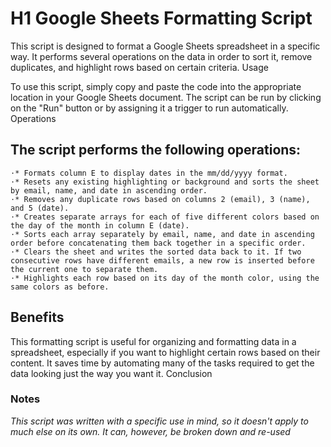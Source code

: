 # H1 Google Sheets Formatting Script

This script is designed to format a Google Sheets spreadsheet in a specific way. It performs several operations on the data in order to sort it, remove duplicates, and highlight rows based on certain criteria.
Usage

To use this script, simply copy and paste the code into the appropriate location in your Google Sheets document. The script can be run by clicking on the "Run" button or by assigning it a trigger to run automatically.
Operations

## The script performs the following operations:

    ⋅* Formats column E to display dates in the mm/dd/yyyy format.
    ⋅* Resets any existing highlighting or background and sorts the sheet by email, name, and date in ascending order.
    ⋅* Removes any duplicate rows based on columns 2 (email), 3 (name), and 5 (date).
    ⋅* Creates separate arrays for each of five different colors based on the day of the month in column E (date).
    ⋅* Sorts each array separately by email, name, and date in ascending order before concatenating them back together in a specific order.
    ⋅* Clears the sheet and writes the sorted data back to it. If two consecutive rows have different emails, a new row is inserted before the current one to separate them.
    ⋅* Highlights each row based on its day of the month color, using the same colors as before.

## Benefits

This formatting script is useful for organizing and formatting data in a spreadsheet, especially if you want to highlight certain rows based on their content. It saves time by automating many of the tasks required to get the data looking just the way you want it.
Conclusion

### Notes

*This script was written with a specific use in mind, so it doesn't apply to much else on its own.*
*It can, however, be broken down and re-used*

